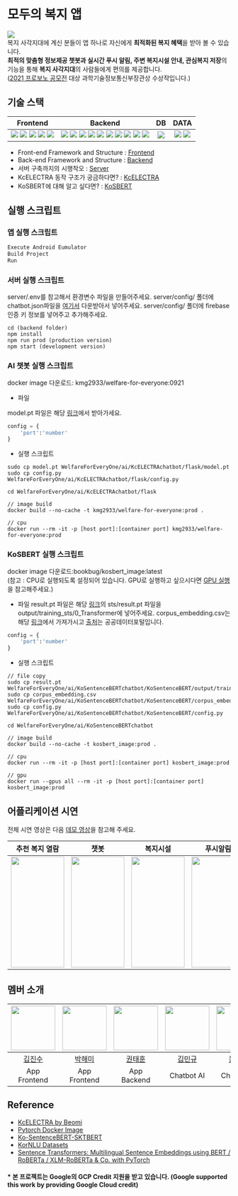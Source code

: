 # 모두의 복지 앱
![](https://i.imgur.com/LkDevQK.png)  
복지 사각지대에 계신 분들이 앱 하나로 자신에게 **최적화된 복지 혜택**을 받아 볼 수 있습니다.  
**최적의 맞춤형 정보제공 챗봇과 실시간 푸시 알림, 주변 복지시설 안내, 관심복지 저장**의 기능을 통해 **복지 사각지대**의 사람들에게 편의를 제공합니다.  
([2021 프로보노 공모전](https://www.hanium.or.kr/portal/subscription/info.do?trackSeq=2) 대상 과학기술정보통신부장관상 수상작입니다.)

## 기술 스택

| Frontend | Backend | DB | DATA |
| :--------: | :--------: | :--------: | :--------: |
| <img src="https://img.shields.io/badge/Android Studio-3DDC84?style=flat-square&logo=Android Studio&logoColor=white"/> <img src="https://img.shields.io/badge/Java-007396?style=flat-square&logo=Java&logoColor=white"/> <img src="https://img.shields.io/badge/Volley-3DDC84?style=flat-square&logoColor=white"/> <img src="https://img.shields.io/badge/Google Maps-4285F4?style=flat-square&logo=Google Maps&logoColor=white"/> <img src="https://img.shields.io/badge/Firebase-FFCA28?style=flat-square&logo=firebase&logoColor=white"/>| <img src="https://img.shields.io/badge/NodeJs-339933?style=flat-square&logo=Node.js&logoColor=white"/> <img src="https://img.shields.io/badge/Express-000000?style=flat-square&logo=Express&logoColor=white"/> <img src="https://img.shields.io/badge/PM2-2B037A?style=flat-square&logo=PM2&logoColor=white"/> <img src="https://img.shields.io/badge/Flask-000000?style=flat-square&logo=Flask&logoColor=white"/> <img src="https://img.shields.io/badge/Docker-2496ED?style=flat-square&logo=Docker&logoColor=white"/> <img src="https://img.shields.io/badge/GCP-4285F4?style=flat-square&logo=Google Cloud&logoColor=white"/> <img src="https://img.shields.io/badge/AWS-232F3E?style=flat-square&logo=Amazon AWS&logoColor=white"/> <img src="https://img.shields.io/badge/Sequelize-52B0E7?style=flat-square&logo=Sequelize&logoColor=white"/> <img src="https://img.shields.io/badge/JWT-000000?style=flat-square&logo=Json Web Tokens&logoColor=white"/> <img src="https://img.shields.io/badge/Postman-FF6C37?style=flat-square&logo=postman&logoColor=white"/> |<img src="https://img.shields.io/badge/MySQL-4479A1?style=flat-square&logo=mysql&logoColor=white"/>| <img src="https://img.shields.io/badge/Python-3776AB?style=flat-square&logo=python&logoColor=white"/> <img src="https://img.shields.io/badge/PyTorch-EE4C2C?style=flat-square&logo=pytorch&logoColor=white"/> |
- Front-end Framework and Structure : [Frontend](https://welfareforeveryone.notion.site/Front-end-Framework-and-Structure-2e8b6b629ea844fd87a32a198ee49fff)
- Back-end Framework and Structure : [Backend](https://welfareforeveryone.notion.site/Back-end-Framework-and-Structure-7ec49ee09c3a4c9b9a1f500b15aead1c) 
- 서버 구축까지의 시행착오 : [Server](https://welfareforeveryone.notion.site/Performance-Engineering-1a92fce2b23b4175bc4ce7cba45e141a)
- KcELECTRA 동작 구조가 궁금하다면? : [KcELECTRA](https://velog.io/@kmg2933/KcELECTRA-%EC%B1%97%EB%B4%87-%EC%84%A4%EA%B3%84%EB%8F%84)
- KoSBERT에 대해 알고 싶다면? : [KoSBERT](https://www.notion.so/KoSBERT-f17c66df70b8455fb9ecc3441c887857)

## 실행 스크립트

### 앱 실행 스크립트
```java
Execute Android Eumulator
Build Project
Run
```
### 서버 실행 스크립트

server/.env를 참고해서 환경변수 파일을 만들어주세요.
server/config/ 폴더에 chatbot.json파일을 [여기서](https://www.notion.so/welfareforeveryone/391ccf431eaa449db00c9a36658ee6e8) 다운받아서 넣어주세요.
server/config/ 폴더에 firebase 인증 키 정보를 넣어주고 추가해주세요. 

```NodeJs
cd (backend folder)
npm install
npm run prod (production version)
npm start (development version)
```
### AI 챗봇 실행 스크립트
docker image 다운로드: kmg2933/welfare-for-everyone:0921
- 파일

model.pt 파일은 해당 [링크](https://welfareforeveryone.notion.site/391ccf431eaa449db00c9a36658ee6e8)에서 받아가세요.
```python
config = {
    'port':'number'
}
```

- 실행 스크립트
```script
sudo cp model.pt WelfareForEveryOne/ai/KcELECTRAchatbot/flask/model.pt
sudo cp config.py WelfareForEveryOne/ai/KcELECTRAchatbot/flask/config.py

cd WelfareForEveryOne/ai/KcELECTRAchatbot/flask

// image build
docker build --no-cache -t kmg2933/welfare-for-everyone:prod .

// cpu
docker run --rm -it -p [host port]:[container port] kmg2933/welfare-for-everyone:prod

```
### KoSBERT 실행 스크립트
docker image 다운로드:bookbug/kosbert_image:latest  
(참고 : CPU로 실행되도록 설정되어 있습니다. GPU로 실행하고 싶으시다면 [GPU 실행](https://github.com/BM-K/KoSentenceBERT-SKT/issues/8)을 참고해주세요.)
- 파일
result.pt 파일은 해당 [링크](https://drive.google.com/drive/folders/1fLYRi7W6J3rxt-KdGALBXMUS2W4Re7II)의 sts/result.pt 파일을output/training_sts/0_Transformer에 넣어주세요.
corpus_embedding.csv는 해당 [링크](https://www.notion.so/welfareforeveryone/391ccf431eaa449db00c9a36658ee6e8)에서 가져가시고 [출처](https://www.data.go.kr/data/15090532/openapi.do)는 공공데이터포털입니다.
```python
config = {
    'port':'number'
}
```
- 실행 스크립트
```script
// file copy
sudo cp result.pt WelfareForEveryOne/ai/KoSentenceBERTchatbot/KoSentenceBERT/output/training_sts/0_Transformer/result.pt
sudo cp corpus_embedding.csv WelfareForEveryOne/ai/KoSentenceBERTchatbot/KoSentenceBERT/corpus_embedding.csv
sudo cp config.py WelfareForEveryOne/ai/KoSentenceBERTchatbot/KoSentenceBERT/config.py

cd WelfareForEveryOne/ai/KoSentenceBERTchatbot

// image build
docker build --no-cache -t kosbert_image:prod .

// cpu
docker run --rm -it -p [host port]:[container port] kosbert_image:prod

// gpu
docker run --gpus all --rm -it -p [host port]:[container port] kosbert_image:prod

```

## 어플리케이션 시연

전체 시연 영상은 다음 [데모 영상](https://www.youtube.com/watch?v=YdwjrgnP7SM)을 참고해 주세요. 

|추천 복지 열람|챗봇|복지시설 |푸시알림|관심복지 추가|
|:---:|:---:|:---:|:---:|:---:|
|<img src = "https://github.com/ZINZINBIN/WelfareForEveryoneGIF/blob/main/detail_info.gif?raw=true" width = 120vw height = 250vh>|<img src = "https://github.com/ZINZINBIN/WelfareForEveryoneGIF/blob/main/chatbot.gif?raw=true" width = 120vw height = 250vh>|<img src = "https://github.com/ZINZINBIN/WelfareForEveryoneGIF/blob/main/map.gif?raw=true" width = 120vw height = 250vh>|<img src = "https://github.com/ZINZINBIN/WelfareForEveryoneGIF/blob/main/push_notification.gif?raw=true" width = 120vw height = 250vh>|<img src = "https://github.com/ZINZINBIN/WelfareForEveryoneGIF/blob/main/recommend_info.gif?raw=true" width = 120vw height = 250vh>|

## 멤버 소개

| <img src = "https://avatars.githubusercontent.com/u/46372624?v=4" width = "100px">| <img src="https://avatars.githubusercontent.com/u/61974170?v=4" width="100px"> | <img src="https://user-images.githubusercontent.com/33998183/147872777-84707c11-f5f2-49f5-8bb1-5d9d1c837491.png" width="100px"> | <img src="https://avatars.githubusercontent.com/u/68273065?v=4" width="100px"> | <img src="https://www.notion.so/image/https%3A%2F%2Fs3-us-west-2.amazonaws.com%2Fsecure.notion-static.com%2F0b7ddd17-0bca-4c31-811c-97951980da37%2FKakaoTalk_20210205_212818264.jpg?table=block&id=3b214631-fe5a-4d79-8a85-9c0d695ed5ba&spaceId=6f0402d5-807a-4a27-a6e0-ca357f56d338&width=250&userId=f7b06525-8aba-4d21-b98f-69034e959047&cache=v2" width="100px"> |
| :-----------------------------------------------------------------------: | :-----------------------------------------------------------------------: | :-----------------------------------------------------------------------: | :-----------------------------------------------------------------------: | :-----------------------------------------------------------------------: |
|[김진수](https://github.com/zinzinbin) | [박해미](https://github.com/parkhaemi) | [권태훈](https://github.com/Oxymoron957) | [김민규](https://github.com/MingyuKim-2933) |[문혜현](https://github.com/hyehyeonmoon) |
| App Frontend | App Frontend | App Backend | Chatbot AI |Chatbot AI |


## Reference
- [KcELECTRA by Beomi](https://https://github.com/Beomi/KcELECTRA)
- [Pytorch Docker Image](https://hub.docker.com/r/pytorch/pytorch)
- [Ko-SentenceBERT-SKTBERT](https://github.com/BM-K/KoSentenceBERT_SKT#sentence-transformers-multilingual-sentence-embeddings-using-bert--roberta--xlm-roberta--co-with-pytorch)
- [KorNLU Datasets](https://github.com/kakaobrain/KorNLUDatasets)
- [Sentence Transformers: Multilingual Sentence Embeddings using BERT / RoBERTa / XLM-RoBERTa & Co. with PyTorch](https://github.com/UKPLab/sentence-transformers)

#### * 본 프로젝트는 Google의 GCP Credit 지원을 받고 있습니다. (Google supported this work by providing Google Cloud credit)
